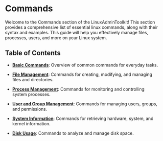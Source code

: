 # Commands

Welcome to the Commands section of the LinuxAdminToolkit! This section provides a comprehensive list of essential linux commands, along with their syntax and examples. This guide will help you effectively manage files, processes, users, and more on your Linux system.

## Table of Contents

- **[Basic Commands](/LinuxAdminToolkit/administrator-manual/commands/basic-commands)**: Overview of common commands for everyday tasks.

- **[File Management](/LinuxAdminToolkit/administrator-manual/commands/file-management)**: Commands for creating, modifying, and managing files and directories.

- **[Process Management](/LinuxAdminToolkit/administrator-manual/commands/procecss-management)**: Commands for monitoring and controlling system processes.

- **[User and Group Management](/LinuxAdminToolkit/administrator-manual/commands/user-group-management)**: Commands for managing users, groups, and permissions.

- **[System Information](/LinuxAdminToolkit/administrator-manual/commands/system-information)**: Commands for retrieving hardware, system, and kernel information.

- **[Disk Usage](/LinuxAdminToolkit/administrator-manual/commands/disk-usage)**: Commands to analyze and manage disk space.
